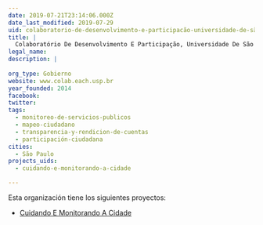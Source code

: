 ```yaml
---
date: 2019-07-21T23:14:06.000Z
date_last_modified: 2019-07-29
uid: colaboratorio-de-desenvolvimento-e-participacão-universidade-de-são-paulo
title: |
  Colaboratório De Desenvolvimento E Participação, Universidade De São Paulo
legal_name: 
description: |
  
org_type: Gobierno
website: www.colab.each.usp.br
year_founded: 2014
facebook: 
twitter: 
tags:
  - monitoreo-de-servicios-publicos
  - mapeo-ciudadano
  - transparencia-y-rendicion-de-cuentas
  - participación-ciudadana
cities: 
  - São Paulo
projects_uids:
  - cuidando-e-monitorando-a-cidade

---
```


Esta organización tiene los siguientes proyectos:

- [Cuidando E Monitorando A Cidade](/proyectos/cuidando-e-monitorando-a-cidade)

